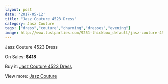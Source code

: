 ```yaml
---
layout: post
date: '2017-05-12'
title: "Jasz Couture 4523 Dress"
category: Jasz Couture
tags: ["dress","couture","charming","dresses","evening"]
image: http://www.lustparties.com/9251-thickbox_default/jasz-couture-4523-dress.jpg
---
```

Jasz Couture 4523 Dress

On Sales: **$418**
<a href="https://www.lustparties.com/en/jasz-couture/3232-jasz-couture-4523-dress.html"><amp-img layout="responsive" width="600" height="600" src="//www.lustparties.com/9251-thickbox_default/jasz-couture-4523-dress.jpg" alt="Jasz Couture 4523 Dress 0" /></a>
<a href="https://www.lustparties.com/en/jasz-couture/3232-jasz-couture-4523-dress.html"><amp-img layout="responsive" width="600" height="600" src="//www.lustparties.com/9252-thickbox_default/jasz-couture-4523-dress.jpg" alt="Jasz Couture 4523 Dress 1" /></a>

Buy it: [Jasz Couture 4523 Dress](https://www.lustparties.com/en/jasz-couture/3232-jasz-couture-4523-dress.html "Jasz Couture 4523 Dress")

View more: [Jasz Couture](https://www.lustparties.com/en/9-jasz-couture "Jasz Couture")